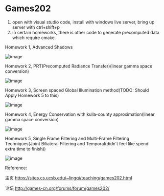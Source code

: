 # Games202

1. open with visual studio code, install with windows live server, bring up server with ctrl+shift+p
2. in certain homeworks, there is other code to generate precomputed data which require cmake. 

Homework 1, Advanced Shadows 

![image](https://github.com/tigershan1130/Games202/assets/39791762/3f4b77b5-ebbf-4e1c-8379-2cbc386e661b)

Homework 2, PRT(Precomputed Radiance Transfer)(linear gamma space conversion)

![image](https://github.com/tigershan1130/Games202/assets/39791762/fac7ef23-8d82-4a21-9702-f0cf514bdb40)

Homework 3, Screen spaced Global Illumination method(TODO: Should Apply Homework 5 to this)

![image](https://github.com/tigershan1130/Games202/assets/39791762/ac917108-ca7c-4ad6-b4ec-a380e9a0750f)

Homework 4, Energy Conservation with kulla-county approximation(linear gamma space conversion)

![image](https://github.com/tigershan1130/Games202/assets/39791762/7a3caf3a-457f-4f29-a60f-35d118c7a006)


Homework 5, Single Frame Filtering and Multi-Frame Filtering Techniques(Joint Biliateral Filtering and Temporal(didn't feel like spend extra time to finish))

![image](https://github.com/tigershan1130/Games202/assets/39791762/890ef580-524d-46fd-8498-80698b236294)


Reference:

主页 https://sites.cs.ucsb.edu/~lingqi/teaching/games202.html

论坛 http://games-cn.org/forums/forum/games202/
